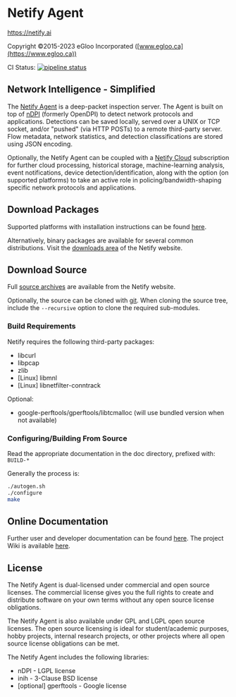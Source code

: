 # Netify Agent
https://netify.ai

Copyright ©2015-2023 eGloo Incorporated ([www.egloo.ca](https://www.egloo.ca))

CI Status: [![pipeline status](https://gitlab.com/netify.ai/public/netify-agent/badges/master/pipeline.svg)](https://gitlab.com/netify.ai/public/netify-agent/-/commits/master)

## Network Intelligence - Simplified
The [Netify Agent](https://www.netify.ai/) is a deep-packet inspection server.  The Agent is built on top of [nDPI](http://www.ntop.org/products/deep-packet-inspection/ndpi/) (formerly OpenDPI) to detect network protocols and applications.  Detections can be saved locally, served over a UNIX or TCP socket, and/or "pushed" (via HTTP POSTs) to a remote third-party server.  Flow metadata, network statistics, and detection classifications are stored using JSON encoding.

Optionally, the Netify Agent can be coupled with a [Netify Cloud](https://www.netify.ai/) subscription for further cloud processing, historical storage, machine-learning analysis, event notifications, device detection/identification, along with the option (on supported platforms) to take an active role in policing/bandwidth-shaping specific network protocols and applications.

## Download Packages
Supported platforms with installation instructions can be found [here](https://www.netify.ai/get-netify).

Alternatively, binary packages are available for several common distributions.  Visit the [downloads area](https://download.netify.ai/) of the Netify website.

## Download Source

Full [source archives](https://download.netify.ai/source/) are available from the Netify website.

Optionally, the source can be cloned with [git](https://gitlab.com/netify.ai/public/netify-agent.git).  When cloning the source tree, include the `--recursive` option to clone the required sub-modules.

### Build Requirements
Netify requires the following third-party packages:
- libcurl
- libpcap
- zlib
- [Linux] libmnl
- [Linux] libnetfilter-conntrack

Optional:
- google-perftools/gperftools/libtcmalloc (will use bundled version when not available)

### Configuring/Building From Source
Read the appropriate documentation in the doc directory, prefixed with: `BUILD-*`

Generally the process is:
```sh
./autogen.sh
./configure
make
```

## Online Documentation
Further user and developer documentation can be found [here](https://www.netify.ai/resources).  The project Wiki is available [here](https://gitlab.com/netify.ai/public/netify-agent/-/wikis/home).

## License
The Netify Agent is dual-licensed under commercial and open source licenses. The commercial license gives you the full rights to create and distribute software on your own terms without any open source license obligations.

The Netify Agent is also available under GPL and LGPL open source licenses.  The open source licensing is ideal for student/academic purposes, hobby projects, internal research projects, or other projects where all open source license obligations can be met.

The Netify Agent includes the following libraries:
- nDPI - LGPL license
- inih -  3-Clause BSD license
- [optional] gperftools - Google license
